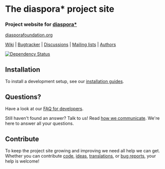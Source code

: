 # The diaspora* project site
### Project website for [diaspora*](https://github.com/diaspora/diaspora/)

[diasporafoundation.org](https://diasporafoundation.org)

[Wiki](https://wiki.diasporafoundation.org) |
[Bugtracker](https://github.com/diaspora/diaspora-project-site/issues) |
[Discussions](https://www.loomio.org/groups/211) |
[Mailing lists](https://wiki.diasporafoundation.org/How_We_Communicate#Mailing_Lists) |
[Authors](https://github.com/diaspora/diaspora-project-site/contributors)

[![Dependency Status](https://gemnasium.com/diaspora/diaspora-project-site.png)](https://gemnasium.com/diaspora/diaspora-project-site)


## Installation

To install a development setup, see our [installation guides](https://wiki.diasporafoundation.org/Installation).

## Questions?

Have a look at our [FAQ for developers](https://wiki.diasporafoundation.org/FAQ_for_developers).

Still haven't found an answer? Talk to us! Read [how we communicate](https://wiki.diasporafoundation.org/How_we_communicate). We're here to answer all your questions.

## Contribute

To keep the project site growing and improving we need all help we can get. Whether you can contribute [code](https://wiki.diasporafoundation.org/Getting_started_with_contributing), [ideas](https://www.loomio.org/groups/211), [translations](https://wiki.diasporafoundation.org/Contribute_translations), or [bug reports](https://wiki.diasporafoundation.org/How_to_report_a_bug), your help is welcome!

